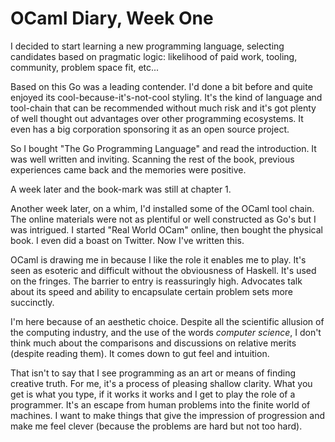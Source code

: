 # OCaml Diary, Week One

I decided to start learning a new programming language, selecting
candidates based on pragmatic logic: likelihood of paid work,
tooling, community, problem space fit, etc...

Based on this Go was a leading contender. I'd done a bit before and
quite enjoyed its cool-because-it's-not-cool styling. It's the kind
of language and tool-chain that can be recommended without much
risk and it's got plenty of well thought out advantages over other
programming ecosystems. It even has a big corporation sponsoring it
as an open source project.

So I bought "The Go Programming Language" and read the introduction.
It was well written and inviting. Scanning the rest of the book,
previous experiences came back and the memories were positive.

A week later and the book-mark was still at chapter 1.

Another week later, on a whim, I'd installed some of the OCaml tool
chain. The online materials were not as plentiful or well
constructed as Go's but I was intrigued. I started "Real World OCam"
online, then bought the physical book. I even did a boast on
Twitter. Now I've written this.

OCaml is drawing me in because I like the role it enables me to play.
It's seen as esoteric and difficult without the obviousness of
Haskell. It's used on the fringes. The barrier to entry is
reassuringly high. Advocates talk about its speed and ability to
encapsulate certain problem sets more succinctly.

I'm here because of an aesthetic choice. Despite all the scientific
allusion of the computing industry, and the use of the words
_computer science_, I don't think much about the comparisons and
discussions on relative merits (despite reading them). It comes
down to gut feel and intuition.

That isn't to say that I see programming as an art or means of
finding creative truth. For me, it's a process of pleasing shallow
clarity. What you get is what you type, if it works it works and I
get to play the role of a programmer. It's an escape from human
problems into the finite world of machines. I want to make
things that give the impression of progression and make me feel
clever (because the problems are hard but not too hard).

